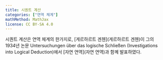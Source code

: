 ```yaml
---
title: 시퀀트 계산
categories: ["연역 체계"]
mathMethod: MathJax
license: CC BY-SA 4.0
---
```


시퀀트 계산은 연역 체계의 한가지로, [게르하르트 겐첸](게르하르트 겐첸)이 그의 1934년 논문
Untersuchungen über das logische Schließen (Investigations into Logical Deduction)에서 [자연 연역](자연 연역)과 함꼐 발표하였다.
